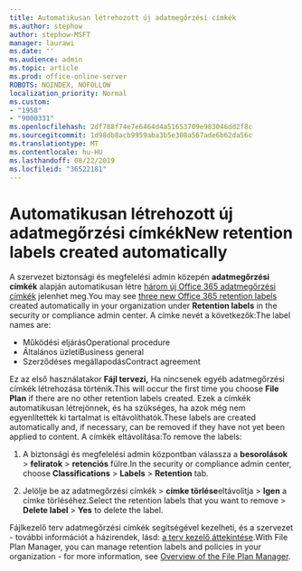 ```yaml
---
title: Automatikusan létrehozott új adatmegőrzési címkék
ms.author: stephow
author: stephow-MSFT
manager: laurawi
ms.date: ''
ms.audience: admin
ms.topic: article
ms.prod: office-online-server
ROBOTS: NOINDEX, NOFOLLOW
localization_priority: Normal
ms.custom:
- "1958"
- "9000331"
ms.openlocfilehash: 2df788f74e7e6464d4a51653709e983046dd2f8c
ms.sourcegitcommit: 1d98db8acb9959aba3b5e308a567ade6b62da56c
ms.translationtype: MT
ms.contentlocale: hu-HU
ms.lasthandoff: 08/22/2019
ms.locfileid: "36522181"
---
```

# <a name="new-retention-labels-created-automatically"></a><span data-ttu-id="98e85-102">Automatikusan létrehozott új adatmegőrzési címkék</span><span class="sxs-lookup"><span data-stu-id="98e85-102">New retention labels created automatically</span></span>

<span data-ttu-id="98e85-103">A szervezet biztonsági és megfelelési admin közepén **adatmegőrzési címkék** alapján automatikusan létre [három új Office 365 adatmegőrzési címkék](https://docs.microsoft.com/office365/securitycompliance/file-plan-manager#default-retention-labels-and-label-policy) jelenhet meg.</span><span class="sxs-lookup"><span data-stu-id="98e85-103">You may see [three new Office 365 retention labels](https://docs.microsoft.com/office365/securitycompliance/file-plan-manager#default-retention-labels-and-label-policy) created automatically in your organization under **Retention labels** in the security or compliance admin center.</span></span> <span data-ttu-id="98e85-104">A címke nevét a következők:</span><span class="sxs-lookup"><span data-stu-id="98e85-104">The label names are:</span></span>

- <span data-ttu-id="98e85-105">Működési eljárás</span><span class="sxs-lookup"><span data-stu-id="98e85-105">Operational procedure</span></span>
- <span data-ttu-id="98e85-106">Általános üzleti</span><span class="sxs-lookup"><span data-stu-id="98e85-106">Business general</span></span>
- <span data-ttu-id="98e85-107">Szerződéses megállapodás</span><span class="sxs-lookup"><span data-stu-id="98e85-107">Contract agreement</span></span>

<span data-ttu-id="98e85-108">Ez az első használatakor **Fájl tervezi,** Ha nincsenek egyéb adatmegőrzési címkék létrehozása történik.</span><span class="sxs-lookup"><span data-stu-id="98e85-108">This will occur the first time you choose **File Plan** if there are no other retention labels created.</span></span> <span data-ttu-id="98e85-109">Ezek a címkék automatikusan létrejönnek, és ha szükséges, ha azok még nem egyenlítették ki tartalmat is eltávolíthatók.</span><span class="sxs-lookup"><span data-stu-id="98e85-109">These labels are created automatically and, if necessary, can be removed if they have not yet been applied to content.</span></span> <span data-ttu-id="98e85-110">A címkék eltávolítása:</span><span class="sxs-lookup"><span data-stu-id="98e85-110">To remove the labels:</span></span>

1. <span data-ttu-id="98e85-111">A biztonsági és megfelelési admin központban válassza a **besorolások** > **feliratok** > **retenciós** fülre.</span><span class="sxs-lookup"><span data-stu-id="98e85-111">In the security or compliance admin center, choose **Classifications** > **Labels** > **Retention** tab.</span></span>

1. <span data-ttu-id="98e85-112">Jelölje be az adatmegőrzési címkék > **címke törlése**eltávolítja > **Igen** a címke törléséhez.</span><span class="sxs-lookup"><span data-stu-id="98e85-112">Select the retention labels that you want to remove > **Delete label** > **Yes** to delete the label.</span></span>

<span data-ttu-id="98e85-113">Fájlkezelő terv adatmegőrzési címkék segítségével kezelheti, és a szervezet - további információt a házirendek, lásd: [a terv kezelő áttekintése](https://docs.microsoft.com/office365/securitycompliance/file-plan-manager).</span><span class="sxs-lookup"><span data-stu-id="98e85-113">With File Plan Manager, you can manage retention labels and policies in your organization - for more information, see [Overview of the File Plan Manager](https://docs.microsoft.com/office365/securitycompliance/file-plan-manager).</span></span>